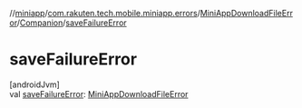 //[miniapp](../../../../index.md)/[com.rakuten.tech.mobile.miniapp.errors](../../index.md)/[MiniAppDownloadFileError](../index.md)/[Companion](index.md)/[saveFailureError](save-failure-error.md)

# saveFailureError

[androidJvm]\
val [saveFailureError](save-failure-error.md): [MiniAppDownloadFileError](../index.md)
